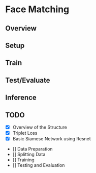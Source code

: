 # Face Matching

## Overview

## Setup

## Train

## Test/Evaluate

## Inference

## TODO
- [x] Overview of the Structure
- [x] Triplet Loss
- [x] Basic Siamese Network using Resnet
- [] Data Preparation
- [] Splitting Data
- [] Training
- [] Testing and Evaluation